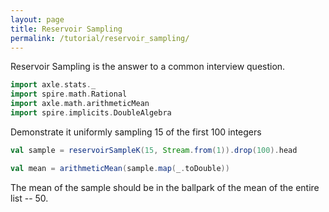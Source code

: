 ```yaml
---
layout: page
title: Reservoir Sampling
permalink: /tutorial/reservoir_sampling/
---
```


Reservoir Sampling is the answer to a common interview question.

```scala mdoc:silent
import axle.stats._
import spire.math.Rational
import axle.math.arithmeticMean
import spire.implicits.DoubleAlgebra
```

Demonstrate it uniformly sampling 15 of the first 100 integers

```scala mdoc
val sample = reservoirSampleK(15, Stream.from(1)).drop(100).head

val mean = arithmeticMean(sample.map(_.toDouble))
```

The mean of the sample should be in the ballpark of the mean of the entire list -- 50.
